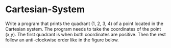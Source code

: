 # Cartesian-System
Write a program that prints the quadrant (1, 2, 3, 4) of a point located in the Cartesian system.  The program needs to take the coordinates of the point (x,y). The first quadrant is when both coordinates are positive. Then the rest follow an anti-clockwise order like in the figure below.
